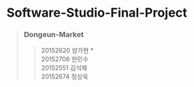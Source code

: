 # Software-Studio-Final-Project

> ### Dongeun-Market
>> 20152620 양가현 *  
>> 20152706 한민수  
>> 20152551 김석재  
>> 20152674 정상욱
